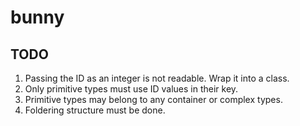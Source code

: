 # bunny
## TODO
1) Passing the ID as an integer is not readable. Wrap it into a class.
2) Only primitive types must use ID values in their key.
3) Primitive types may belong to any container or complex types.
4) Foldering structure must be done.
